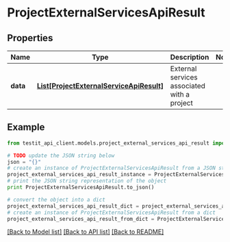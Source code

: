 # ProjectExternalServicesApiResult


## Properties
Name | Type | Description | Notes
------------ | ------------- | ------------- | -------------
**data** | [**List[ProjectExternalServiceApiResult]**](ProjectExternalServiceApiResult.md) | External services associated with a project | 

## Example

```python
from testit_api_client.models.project_external_services_api_result import ProjectExternalServicesApiResult

# TODO update the JSON string below
json = "{}"
# create an instance of ProjectExternalServicesApiResult from a JSON string
project_external_services_api_result_instance = ProjectExternalServicesApiResult.from_json(json)
# print the JSON string representation of the object
print ProjectExternalServicesApiResult.to_json()

# convert the object into a dict
project_external_services_api_result_dict = project_external_services_api_result_instance.to_dict()
# create an instance of ProjectExternalServicesApiResult from a dict
project_external_services_api_result_from_dict = ProjectExternalServicesApiResult.from_dict(project_external_services_api_result_dict)
```
[[Back to Model list]](../README.md#documentation-for-models) [[Back to API list]](../README.md#documentation-for-api-endpoints) [[Back to README]](../README.md)


